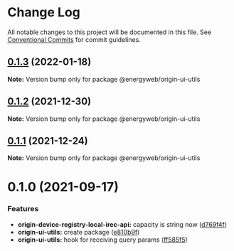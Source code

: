 # Change Log

All notable changes to this project will be documented in this file.
See [Conventional Commits](https://conventionalcommits.org) for commit guidelines.

## [0.1.3](https://github.com/energywebfoundation/origin/compare/@energyweb/origin-ui-utils@0.1.2...@energyweb/origin-ui-utils@0.1.3) (2022-01-18)

**Note:** Version bump only for package @energyweb/origin-ui-utils





## [0.1.2](https://github.com/energywebfoundation/origin/compare/@energyweb/origin-ui-utils@0.1.0...@energyweb/origin-ui-utils@0.1.2) (2021-12-30)

**Note:** Version bump only for package @energyweb/origin-ui-utils





## [0.1.1](https://github.com/energywebfoundation/origin/compare/@energyweb/origin-ui-utils@0.1.0...@energyweb/origin-ui-utils@0.1.1) (2021-12-24)

**Note:** Version bump only for package @energyweb/origin-ui-utils





# 0.1.0 (2021-09-17)


### Features

* **origin-device-registry-local-irec-api:** capacity is string now ([d769f4f](https://github.com/energywebfoundation/origin/commit/d769f4fc0bd89c3bfe2a077db3f47006c9f6cc33))
* **origin-ui-utils:** create package ([e810b9f](https://github.com/energywebfoundation/origin/commit/e810b9f4fe2b1b64ecef41b7f78ffa2017980dc8))
* **origin-ui-utils:** hook for receiving query params ([ff585f5](https://github.com/energywebfoundation/origin/commit/ff585f5bd2bb3468f7e820bd5e576597306153eb))
